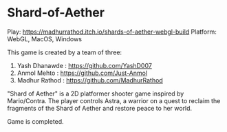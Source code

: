 # Shard-of-Aether
Play: https://madhurrathod.itch.io/shards-of-aether-webgl-build
Platform: WebGL, MacOS, Windows

This game is created by a team of three:
1. Yash Dhanawde : https://github.com/YashD007
2. Anmol Mehto : https://github.com/Just-Anmol
3. Madhur Rathod : https://github.com/MadhurRathod
   
"Shard of Aether" is a 2D platformer shooter game inspired by Mario/Contra. The player controls Astra, a warrior on a quest to reclaim the fragments of the Shard of Aether and restore peace to her world.

Game is completed.

